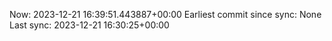 Now: 2023-12-21 16:39:51.443887+00:00 Earliest commit since sync: None Last sync: 2023-12-21 16:30:25+00:00
